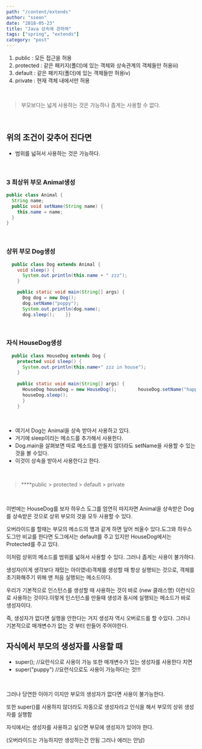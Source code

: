 ```yaml
---
path: "/content/extends"
author: "sseon"
date: "2018-05-23"
title: "Java 상속에 관하여"
tags: ["spring", "extends"]
category: "post"
---
```


1. public      : 모든 접근을 허용
2. protected : 같은 패키지(폴더)에 있는 객체와 상속관계의 객체들만 허용iii) 
3. default    : 같은 패키지(폴더)에 있는 객체들만 허용iv) 
4. private    : 현재 객체 내에서만 허용

<br/>

> 부모보다는 넓게 사용하는 것은 가능하나 좁게는 사용할 수 없다.

<br/>

## 위의 조건이 갖추어 진다면
  
- 범위를 넓혀서 사용하는 것은 가능하다.

<br/>

### 3 최상위 부모 Animal생성
  
```java
public class Animal {
  String name;
  public void setName(String name) {
    this.name = name;
  }
}
```

<br/>

### 상위 부모 Dog생성

``` java
  public class Dog extends Animal {    
    void sleep() {        
      System.out.println(this.name + " zzz");    
    }    

    public static void main(String[] args) {         
      Dog dog = new Dog();            
      dog.setName("poppy");            
      System.out.println(dog.name);            
      dog.sleep();    }}
```

<br/>

### 자식 HouseDog생성

```java
  public class HouseDog extends Dog {        
    protected void sleep() {        
      System.out.println(this.name+" zzz in house");    
    }    
    
    public static void main(String[] args) {        
      HouseDog houseDog = new HouseDog();        houseDog.setName("happy");        
      houseDog.sleep();    
      }
    }
```    

<br/>

- 여기서 Dog는 Animal을 상속 받아서 사용하고 있다.  
- 거기에 sleep이라는 메소드를 추가해서 사용한다. 
- Dog.main을 살펴보면 따로 메소드를 만들지 않더라도 setName을 사용할 수 있는 것을 볼 수있다.
- 이것이 상속을 받아서 사용한다고 한다.

<br/>

> ****public > protected > default > private

<br/>

이번에는 HouseDog를 보자 하우스 도그를 엄연히 따지자면 Animal을 상속받은 Dog를 상속받은 것으로 상위 부모의 것을 모두 사용할 수 있다.
<br/>

오버라이드를 할때는 부모의 메소드의 명과 같게 하면 덮어 씌울수 있다.도그와 하우스도그만 비교를 한다면 도그에서는 default를 주고 있지만 HouseDog에서는 Protected를 주고 있다. 
<br/>

이처럼 상위의 메소드를 범위를 넓혀서 사용할 수 있다. 그러나 좁게는 사용이 불가하다.
<br/>

생성자(이게 생각보다 재밌는 아이였네)객체를 생성할 때 항상 실행되는 것으로, 객체를 초기화해주기 위해 맨 처음 실행되는 메소드이다.
<br/>

우리가 기본적으로 인스턴스를 생성할 때 사용하는 것이 바로 (new 클래스명) 이런식으로 사용하는 것이다.이렇게 인스턴스를 만들때 생성과 동시에 실행되는 메소드가 바로 생성자이다.
<br/>

즉, 생성자가 없다면 실행을 안한다는 거지
생성자 역시 오버로드를 할 수있다. 그러나 기본적으로 매개변수가 없는 것 부터 만들어 주어야한다.
<br/>

## 자식에서 부모의 생성자를 사용할 때

- super(); //요런식으로 사용이 가능 또한 매개변수가 있는 생성자를 사용한다 치면
- super("puppy") //요런식으로도 사용이 가능하다는 것!!!

<br/>

그러나 당연한 이야기 이지만 부모의 생성자가 없다면 사용이 불가능한다.
<br/>

또한 super()를 사용하지 않더라도 자동으로 생성자라고 인식을 해서 부모의 상위 생성자를 실행함
<br/>

자식에서는 생성자를 사용하고 싶으면 부모에 생성자가 있어야 한다.
<br/>

(오버라이드는 가능하지만 생성하는건 안됨 그러나 에러는 안남)
